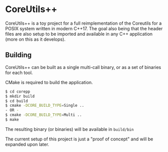 # CoreUtils++

CoreUtils++ is a toy project for a full reimplementation of the Coreutils for a POSIX system written in modern C++17.  The goal also being that the header files are also setup to be imported and available in any C++ application (more on this as it develops).

## Building

CoreUtils++ can be built as a single multi-call binary, or as a set of binaries for each tool.

CMake is required to build the application. 

```sh
$ cd corepp
$ mkdir build
$ cd build
$ cmake -DCORE_BUILD_TYPE=Single ..
- OR -
$ cmake -DCORE_BUILD_TYPE=Multi ..
$ make
```

The resulting binary (or binaries) will be available in `build/bin`

The current setup of this project is just a "proof of concept" and will be expanded upon later.  